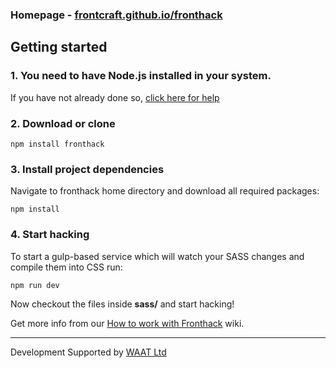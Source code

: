 ### Homepage - [frontcraft.github.io/fronthack](http://frontcraft.github.io/fronthack/)

## Getting started

### 1. You need to have Node.js installed in your system.

If you have not already done so, [click here for help](https://nodejs.org/en/download/package-manager/)


### 2. Download or clone

```
npm install fronthack
```


### 3. Install project dependencies

Navigate to fronthack home directory and download all required packages:
```
npm install
```


### 4. Start hacking

To start a gulp-based service which will watch your SASS changes and compile them into CSS run:

```
npm run dev
```
Now checkout the files inside **sass/** and start hacking!

Get more info from our [How to work with Fronthack](https://github.com/frontcraft/fronthack/wiki/1.-How-to-work-with-Fronthack) wiki.

----------

Development Supported by [WAAT Ltd](http://waat.eu)
